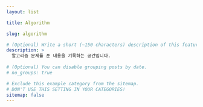 ```yaml
---
layout: list

title: Algorithm

slug: algorithm

# (Optional) Write a short (~150 characters) description of this featured tag.
description: >
  알고리즘 문제를 푼 내용을 기록하는 공간입니다.
  
# (Optional) You can disable grouping posts by date.
# no_groups: true

# Exclude this example category from the sitemap.
# DON'T USE THIS SETTING IN YOUR CATEGORIES!
sitemap: false
---
```

